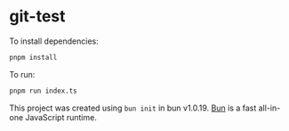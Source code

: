 # git-test

To install dependencies:

```bash
pnpm install
```

To run:

```bash
pnpm run index.ts
```

This project was created using `bun init` in bun v1.0.19. [Bun](https://bun.sh) is a fast all-in-one JavaScript runtime.
